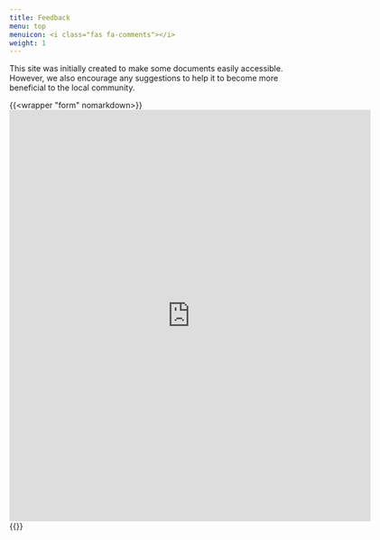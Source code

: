 ```yaml
---
title: Feedback
menu: top
menuicon: <i class="fas fa-comments"></i>
weight: 1
---
```


This site was initially created to make some documents easily accessible. However, we also encourage any suggestions to help it to become more beneficial to the local community.

{{<wrapper "form" nomarkdown>}}<iframe src="https://docs.google.com/forms/d/e/1FAIpQLScCPXWVMm47gy0z3PLw9k_EvIJOzXYwJQ9W6qIntkBEuSKZYg/viewform?embedded=true" width="640" height="729" frameborder="0" marginheight="0" marginwidth="0">Loading…</iframe>{{</wrapper>}}